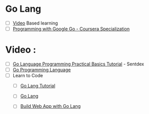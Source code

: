 # Go Lang
- [ ] [Video](https://greatercommons.com/learn/5098183625539584) Based learning
- [ ] [Programming with Google Go - Coursera Specialization](https://www.coursera.org/specializations/google-golang)

# Video :
- [ ] [Go Language Programming Practical Basics Tutorial](https://www.youtube.com/playlist?list=PLQVvvaa0QuDeF3hP0wQoSxpkqgRcgxMqX) - Sentdex
- [ ] [Go Programming Language](https://www.youtube.com/playlist?list=PL5tcWHG-UPH0jOCtEIpDNpbwOnhc6h9Om)
- [ ] Learn to Code
  - [ ] [Go Lang Tutorial](https://www.youtube.com/playlist?list=PLSak_q1UXfPp971Hgv7wHCU2gDOb13gBQ)
  - [ ] [Go Lang](https://www.youtube.com/playlist?list=PLSak_q1UXfPqKzZiiNcE5sFIXD7QrTyig)
  - [ ] [Build Web App with Go Lang](https://www.youtube.com/playlist?list=PLSak_q1UXfPp2VwUQ4ZdUVJdMO6pfi5v_)
  
